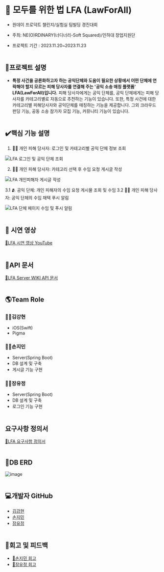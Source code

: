 # 🤝 모두를 위한 법 LFA (LawForAll)
* 원데이 프로덕트 챌린지/실험실 팀빌딩 경진대회
 
* 주최: NE(O)RDINARY(너디너리-Soft Squared)/인하대 창업지원단
 
* 프로젝트 기간 : 2023.11.20~2023.11.23
 <br></br>

## 📑프로젝트 설명
* **특정 사건을 공론화하고자 하는 공익단체와 도움이 필요한 상황에서 어떤 단체에 연락해야 할지 모르는 피해 당사자를 연결해 주는 '공익 소송 매칭 플랫폼' LFA(LawForAll)입니다.** 피해 당사자에게는 공익 단체를, 공익 단체에게는 피해 당사자를 카테고리별로 자동으로 추천하는 기능이 있습니다. 또한, 특정 사건에 대한 카테고리별 피해당사자와 공익단체를 매칭하는 기능을 제공합니다. 그외 크라우드펀딩 기능, 공동 소송 참가자 모집 기능, 커뮤니티 기능이 있습니다.
<br></br>

## ✔️핵심 기능 설명
1. 🧑‍🦱 개인 피해 당사자: 로그인 및 카테고리별 공익 단체 정보 조회
  
![LFA 로그인 및 공익 단체 조회](https://github.com/JangYouJung/LFA_Server/assets/80906691/be74ecad-1b94-4f1e-b713-1a2623e94705)

2. 🧑‍🦱 개인 피해 당사자: 카테고리 선택 후 수임 요청 게시글 작성

![LFA 개인피해자 게시글 작성](https://github.com/JangYouJung/LFA_Server/assets/80906691/e5e7bff1-a6ba-40c1-8db0-0de0ee0f7fa5)

3.1 🫂 공익 단체: 개인 피해자의 수임 요청 게시물 조회 및 수임 
3.2 🧑‍🦱 개인 피해 당사자: 공익 단체의 수임 채택 푸시 알림
 
![LFA 단체 페이지 수임 및 푸시 알림](https://github.com/JangYouJung/LFA_Server/assets/80906691/5e61e72f-9442-427c-9a11-2bf1d7c6a901)
<br></br>

## 🎥 시연 영상
[🔗LFA 시연 영상 YouTube](https://youtube.com/shorts/Tj73dTwMdgQ)
<br></br>

## 📑API 문서
[🔗LFA Server WIKI API 문서](https://github.com/LawFA/LFA_Server/wiki)
<br></br>

## 🌎Team Role
### 🏄‍♂️김강현
* iOS(Swift)
* Pigma
### 🏄‍♂️손지민
* Server(Spring Boot)
* DB 설계 및 구축
* 게시글 기능 구현
### 🏄‍♂️장유정
* Server(Spring Boot)
* DB 설계 및 구축
* 로그인 기능 구현
<br></br>

## 요구사항 정의서
[🔗LFA 요구사항 정의서](https://docs.google.com/spreadsheets/d/1iApoPRtfqVF37162u12uF8QEU-VwkYGCxOrMJx8tWr8/edit#gid=0)
<br></br>

## 📙DB ERD
  ![image](https://github.com/LawFA/LFA_Server/assets/80906691/1f7a1572-5160-44d5-8c5b-6d0e08d88fba)
<br></br>

## 💻개발자 GitHub
* [김강현](https://github.com/keem-hyun)
* [손지민](https://github.com/s0nnyday)
* [장유정](https://github.com/JangYouJung)
<br></br>

## 🏢회고 및 피드백
* [🔗손지민 회고](https://velog.io/@s0nnyday/%ED%95%B4%EC%BB%A4%ED%86%A4%EC%9B%90%EB%8D%B0%EC%9D%B4%ED%94%84%EB%A1%9C%EB%8D%95%ED%8A%B8-%EC%B1%8C%EB%A6%B0%EC%A7%80-%ED%9A%8C%EA%B3%A0)
* [🔗장유정 회고](https://yuejeong.tistory.com/46)

